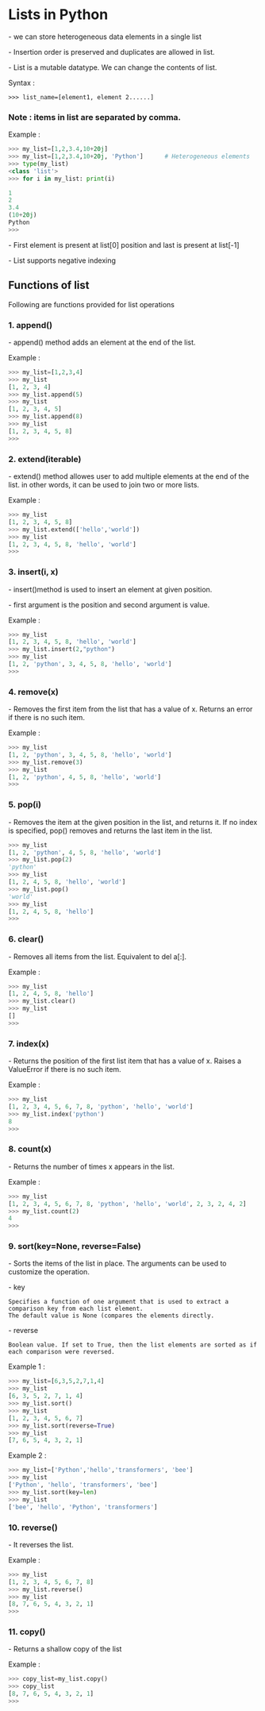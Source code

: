 # Lists in Python

\- we can store heterogeneous data elements in a single list

\- Insertion order is preserved and duplicates are allowed in list.

\- List is a mutable datatype. We can change the contents of list.

Syntax :
```
>>> list_name=[element1, element 2......]
```
### Note : items in list are separated by comma.

Example :
```python
>>> my_list=[1,2,3.4,10+20j]
>>> my_list=[1,2,3.4,10+20j, 'Python']		# Heterogeneous elements
>>> type(my_list)
<class 'list'>
>>> for i in my_list: print(i)

1
2
3.4
(10+20j)
Python
>>> 
```

\- First element is present at list[0] position and last is present at list[-1]

\- List supports negative indexing

## Functions of list

Following are functions provided for list operations

### 1. append() 
\- append() method adds an element at the end of the list.

Example :
```python
>>> my_list=[1,2,3,4]
>>> my_list
[1, 2, 3, 4]
>>> my_list.append(5)
>>> my_list
[1, 2, 3, 4, 5]
>>> my_list.append(8)
>>> my_list
[1, 2, 3, 4, 5, 8]
>>> 
```

### 2. extend(iterable)
\- extend() method allowes user to add multiple elements at the end of the list. in other words, it can be used to join two or more lists.

Example :
```python
>>> my_list
[1, 2, 3, 4, 5, 8]
>>> my_list.extend(['hello','world'])
>>> my_list
[1, 2, 3, 4, 5, 8, 'hello', 'world']
>>> 
```

### 3. insert(i, x)
\- insert()method is used to insert an element at given position.

\- first argument is the position and second argument is value.

Example :
```python
>>> my_list
[1, 2, 3, 4, 5, 8, 'hello', 'world']
>>> my_list.insert(2,"python")
>>> my_list
[1, 2, 'python', 3, 4, 5, 8, 'hello', 'world']
>>> 
```

### 4. remove(x)
\- Removes the first item from the list that has a value of x. Returns an error if there is no such item.

Example :
```python
>>> my_list
[1, 2, 'python', 3, 4, 5, 8, 'hello', 'world']
>>> my_list.remove(3)
>>> my_list
[1, 2, 'python', 4, 5, 8, 'hello', 'world']
>>> 
```

### 5. pop(i)
\- Removes the item at the given position in the list, and returns it. If no index is specified, pop() removes and returns the last item in the list.
```python
>>> my_list
[1, 2, 'python', 4, 5, 8, 'hello', 'world']
>>> my_list.pop(2)
'python'
>>> my_list
[1, 2, 4, 5, 8, 'hello', 'world']
>>> my_list.pop()
'world'
>>> my_list
[1, 2, 4, 5, 8, 'hello']
>>> 
```

### 6. clear()
\- Removes all items from the list. Equivalent to del a[:].

Example :
```python
>>> my_list
[1, 2, 4, 5, 8, 'hello']
>>> my_list.clear()
>>> my_list
[]
>>> 
```

### 7. index(x)
\- Returns the position of the first list item that has a value of x. Raises a ValueError if there is no such item.

Example :
```python
>>> my_list
[1, 2, 3, 4, 5, 6, 7, 8, 'python', 'hello', 'world']
>>> my_list.index('python')
8
>>> 
```

### 8. count(x)
\- Returns the number of times x appears in the list.

Example :
```python
>>> my_list
[1, 2, 3, 4, 5, 6, 7, 8, 'python', 'hello', 'world', 2, 3, 2, 4, 2]
>>> my_list.count(2)
4
>>> 
```

### 9. sort(key=None, reverse=False)

\- Sorts the items of the list in place. The arguments can be used to customize the operation.

\- key
```
Specifies a function of one argument that is used to extract a comparison key from each list element. 
The default value is None (compares the elements directly.
```
\- reverse
```
Boolean value. If set to True, then the list elements are sorted as if each comparison were reversed. 
```

Example 1 :
```python
>>> my_list=[6,3,5,2,7,1,4]
>>> my_list
[6, 3, 5, 2, 7, 1, 4]
>>> my_list.sort()
>>> my_list
[1, 2, 3, 4, 5, 6, 7]
>>> my_list.sort(reverse=True)
>>> my_list
[7, 6, 5, 4, 3, 2, 1]
```

Example 2 :
```python
>>> my_list=['Python','hello','transformers', 'bee']
>>> my_list
['Python', 'hello', 'transformers', 'bee']
>>> my_list.sort(key=len)
>>> my_list
['bee', 'hello', 'Python', 'transformers']
```

### 10. reverse()
\- It reverses the list.

Example :
```python
>>> my_list
[1, 2, 3, 4, 5, 6, 7, 8]
>>> my_list.reverse()
>>> my_list
[8, 7, 6, 5, 4, 3, 2, 1]
>>> 
```

### 11. copy()

\- Returns a shallow copy of the list

Example :
```python
>>> copy_list=my_list.copy()
>>> copy_list
[8, 7, 6, 5, 4, 3, 2, 1]
>>> 
```
